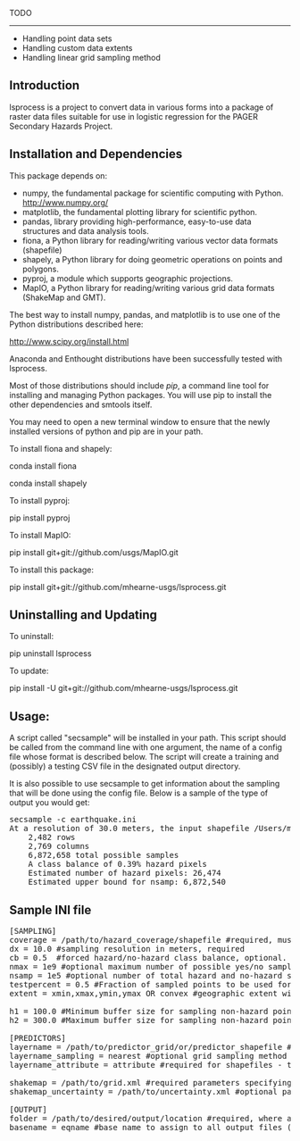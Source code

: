 TODO
____
 - Handling point data sets
 - Handling custom data extents
 - Handling linear grid sampling method

Introduction
------------

lsprocess is a project to convert data in various forms into a package
of raster data files suitable for use in logistic regression for the
PAGER Secondary Hazards Project.  

Installation and Dependencies
-----------------------------

This package depends on:
 * numpy, the fundamental package for scientific computing with Python. <a href="http://www.numpy.org/">http://www.numpy.org/</a>  
 * matplotlib, the fundamental plotting library for scientific python.
 * pandas, library providing high-performance, easy-to-use data structures and data analysis tools.
 * fiona, a Python library for reading/writing various vector data formats (shapefile)
 * shapely, a Python library for doing geometric operations on points and polygons.
 * pyproj, a module which supports geographic projections.
 * MapIO, a Python library for reading/writing various grid data formats (ShakeMap and GMT).

The best way to install numpy, pandas, and matplotlib is to use one of the Python distributions described here:

<a href="http://www.scipy.org/install.html">http://www.scipy.org/install.html</a>

Anaconda and Enthought distributions have been successfully tested with lsprocess.

Most of those distributions should include <em>pip</em>, a command line tool for installing and 
managing Python packages.  You will use pip to install the other dependencies and smtools itself.  
 
You may need to open a new terminal window to ensure that the newly installed versions of python and pip
are in your path.

To install fiona and shapely:

conda install fiona

conda install shapely


To install pyproj:

pip install pyproj

To install MapIO:

pip install git+git://github.com/usgs/MapIO.git

To install this package:

pip install git+git://github.com/mhearne-usgs/lsprocess.git

Uninstalling and Updating
-------------------------

To uninstall:

pip uninstall lsprocess

To update:

pip install -U git+git://github.com/mhearne-usgs/lsprocess.git

Usage:
---------------------
A script called "secsample" will be installed in your path.  This script should be called from the command line with one argument,
the name of a config file whose format is described below.  The script will create a training and (possibly) a testing CSV file
in the designated output directory.

It is also possible to use secsample to get information about the sampling that will be done using the config file.  Below is a sample 
of the type of output you would get:

<pre>
secsample -c earthquake.ini
At a resolution of 30.0 meters, the input shapefile /Users/mhearne/data/landslide/northridge/northridge_dd.shp would have:
	2,482 rows
	2,769 columns
	6,872,658 total possible samples
	A class balance of 0.39% hazard pixels
	Estimated number of hazard pixels: 26,474
	Estimated upper bound for nsamp: 6,872,540
</pre>

Sample INI file
--------
<pre>
[SAMPLING]
coverage = /path/to/hazard_coverage/shapefile #required, must be in decimal degrees
dx = 10.0 #sampling resolution in meters, required
cb = 0.5  #forced hazard/no-hazard class balance, optional.  Number specifies the fraction of hazard pixels to sample
nmax = 1e9 #optional maximum number of possible yes/no sample points (usually set to avoid memory issues)
nsamp = 1e5 #optional number of total hazard and no-hazard sample points to collect.
testpercent = 0.5 #Fraction of sampled points to be used for testing (1-testpercent) fraction will be used for training. Optional, defaults to 0
extent = xmin,xmax,ymin,ymax OR convex #geographic extent within which to sample data.  Four numbers are interpreted as bounding box, the word convex will be interpreted to mean a convex hull.  Default (not specified) will mean the bounding box of the hazard coverage.

h1 = 100.0 #Minimum buffer size for sampling non-hazard points when input coverage takes the form of points.
h2 = 300.0 #Maximum buffer size for sampling non-hazard points when input coverage takes the form of points.

[PREDICTORS]
layername = /path/to/predictor_grid/or/predictor_shapefile #inputs can be ESRI or GMT format grids, or shapefiles.  Must be in decimal degrees.
layername_sampling = nearest #optional grid sampling method (nearest or linear will be supported)
layername_attribute = attribute #required for shapefiles - the attribute of each shape to choose as sample.

shakemap = /path/to/grid.xml #required parameters specifying path to ShakeMap input.  All ground motion values (mmi,pga,pgv,psa03,psa10,psa30) will be sampled.
shakemap_uncertainty = /path/to/uncertainty.xml #optional path to ShakeMap uncertainty grid.  All error columns corresponding to ground motions will be sampled.

[OUTPUT]
folder = /path/to/desired/output/location #required, where all data frames, output plots, etc. will be written
basename = eqname #base name to assign to all output files (eqname_testing.dat, eqname_training.dat, etc.)
</pre>

